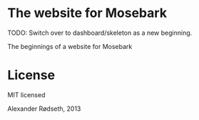 The website for Mosebark
=======================

TODO: Switch over to dashboard/skeleton as a new beginning.

The beginnings of a website for Mosebark

License
=======

MIT licensed

Alexander Rødseth, 2013
